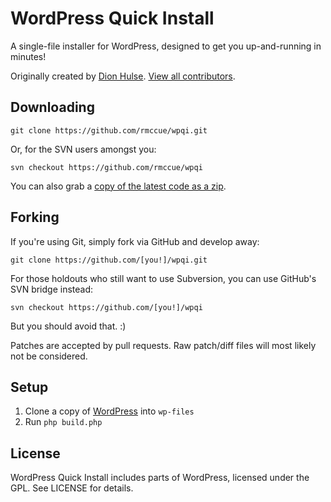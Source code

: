 # WordPress Quick Install
A single-file installer for WordPress, designed to get you up-and-running in
minutes!

Originally created by [Dion Hulse](http://dd32.id.au/). [View all
contributors](https://github.com/rmccue/wpqi/contributors).

## Downloading

	git clone https://github.com/rmccue/wpqi.git

Or, for the SVN users amongst you:

	svn checkout https://github.com/rmccue/wpqi

You can also grab a [copy of the latest code as a
zip](https://github.com/rmccue/wpqi/zipball/master).

## Forking
If you're using Git, simply fork via GitHub and develop away:

	git clone https://github.com/[you!]/wpqi.git

For those holdouts who still want to use Subversion, you can use GitHub's SVN
bridge instead:

	svn checkout https://github.com/[you!]/wpqi

But you should avoid that. :)

Patches are accepted by pull requests. Raw patch/diff files will most likely
not be considered.

## Setup

1. Clone a copy of [WordPress](https://github.com/WordPress/WordPress) into `wp-files`
2. Run `php build.php`

## License
WordPress Quick Install includes parts of WordPress, licensed under the GPL.
See LICENSE for details.
